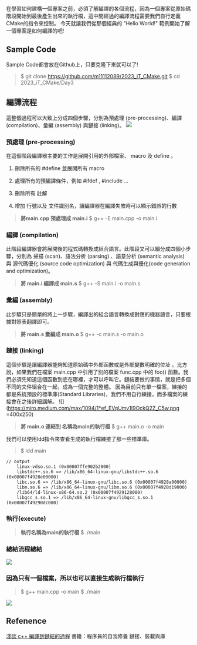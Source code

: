 在學習如何建構一個專案之前，必須了解編譯的各個流程，因為一個專案從原始碼階段開始到最後產生出來的執行檔，這中間經過的編譯流程需要我們自行定義CMake的指令來控制。
今天就讓我們從那個經典的 "Hello World!" 範例開始了解一個專案是如何編譯的吧!
## Sample Code
Sample Code都會放在Github上，只要克隆下來就可以了!
> $ git clone https://github.com/m11112089/2023_iT_CMake.git
> $ cd 2023_iT_CMake/Day3
## 編譯流程
這整個過程可以大致上分成四個步驟，分別為預處理 (pre-processing)、編譯 (compilation)、彙編 (assembly) 與鏈接 (linking)。
![](https://hackmd.io/_uploads/ryZbbNEJa.png)


### 預處理 (pre-processing)
在這個階段編譯器主要的工作是展開引用的外部檔案、 macro 及 define 。

1. 刪除所有的 #define 並展開所有 macro

2. 處理所有的預編譯條件，例如 #ifdef , #include ...

3. 刪除所有 註解

4. 增加 行號以及 文件識別名，讓編譯器在編譯失敗時可以顯示錯誤的行數

>**將main.cpp 預處理成 main.i**
> $ g++ -E main.cpp -o main.i

### 編譯 (compilation)
此階段編譯器會將展開後的程式碼轉換成組合語言。此階段又可以細分成四個小步驟，分別為 掃描 (scan)、語法分析 (parsing) 、語意分析 (semantic analysis) 與 源代碼優化 (source code optimization) 與 代碼生成與優化(code generation and optimization)。


>**將 main.i 編譯成 main.s**
> $ g++ -S main.i -o main.s

### 彙編 (assembly)
此步驟只是簡單的將上一步驟，編譯出的組合語言轉換成對應的機器語言，只要根據對照表翻譯即可。

>**將 main.s 彙編成 main.o**
> $ g++ -c main.s -o main.o
### 鏈接 (linking)
這個步驟是讓編譯器能夠知道原始碼中外部函數或是外部變數明確的位址 。比方說，如果我們在檔案 main.cpp 中引用了別的檔案 func.cpp 中的 foo() 函數。我們必須先知道這個函數到底在哪裡，才可以呼叫它。鏈結要做的事情，就是把多個不同的文件組合在一起，成為一個完整的整體。
因為目前只有單一檔案，練接的都是系統預設的標準庫(Standard Libraries)，我們不用自行練接，而多檔案的練接會在之後詳細講解。
![](https://miro.medium.com/max/1094/1*ef_EVqUmv1I9OckQ2Z_C5w.png =400x250)

>**將 main.o 連結到 名稱為main的執行檔**
> $ g++ main.o -o main

我們可以使用ldd指令來查看生成的執行檔練接了那一些標準庫。
> $ ldd main
```
// output
	linux-vdso.so.1 (0x00007ffe902b2000)
	libstdc++.so.6 => /lib/x86_64-linux-gnu/libstdc++.so.6 (0x00007f4928e00000)
	libc.so.6 => /lib/x86_64-linux-gnu/libc.so.6 (0x00007f4928a00000)
	libm.so.6 => /lib/x86_64-linux-gnu/libm.so.6 (0x00007f4928d19000)
	/lib64/ld-linux-x86-64.so.2 (0x00007f4929128000)
	libgcc_s.so.1 => /lib/x86_64-linux-gnu/libgcc_s.so.1 (0x00007f49290dc000)
```
### 執行(execute)
>**執行名稱為main的執行檔**
> $ ./main
### 總結流程總結
![](https://hackmd.io/_uploads/By8DmE4Ja.png)



### 因為只有一個檔案，所以也可以直接生成執行檔執行
> $ g++ main.cpp -o main
> $ ./main
> 
![](https://hackmd.io/_uploads/B13FQNVk6.png)



## Refenence
[淺談 c++ 編譯到鏈結的過程](https://medium.com/@alastor0325/https-medium-com-alastor0325-compilation-to-linking-c07121e2803)
書籍：程序員的自我修養 鏈接、裝載與庫